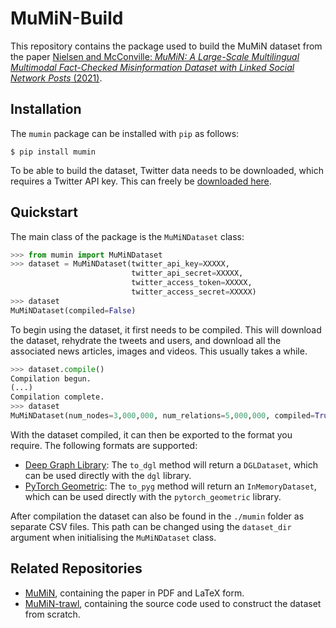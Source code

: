 # MuMiN-Build
This repository contains the package used to build the MuMiN dataset from the
paper [Nielsen and McConville: _MuMiN: A Large-Scale Multilingual Multimodal
Fact-Checked Misinformation Dataset with Linked Social Network Posts_
(2021)](todo).


## Installation
The `mumin` package can be installed with `pip` as follows:
```shell
$ pip install mumin
```

To be able to build the dataset, Twitter data needs to be downloaded, which
requires a Twitter API key. This can freely be [downloaded here](todo).


## Quickstart
The main class of the package is the `MuMiNDataset` class:
```python
>>> from mumin import MuMiNDataset
>>> dataset = MuMiNDataset(twitter_api_key=XXXXX,
                           twitter_api_secret=XXXXX,
                           twitter_access_token=XXXXX,
                           twitter_access_secret=XXXXX)
>>> dataset
MuMiNDataset(compiled=False)
```

To begin using the dataset, it first needs to be compiled. This will download
the dataset, rehydrate the tweets and users, and download all the associated
news articles, images and videos. This usually takes a while.
```python
>>> dataset.compile()
Compilation begun.
(...)
Compilation complete.
>>> dataset
MuMiNDataset(num_nodes=3,000,000, num_relations=5,000,000, compiled=True)
```

With the dataset compiled, it can then be exported to the format you require.
The following formats are supported:
- [Deep Graph Library](todo): The `to_dgl` method will return a `DGLDataset`,
  which can be used directly with the `dgl` library.
- [PyTorch Geometric](todo): The `to_pyg` method will return an
  `InMemoryDataset`, which can be used directly with the `pytorch_geometric`
  library.

After compilation the dataset can also be found in the `./mumin` folder as
separate CSV files. This path can be changed using the `dataset_dir` argument
when initialising the `MuMiNDataset` class.


## Related Repositories
- [MuMiN](https://github.com/CLARITI-REPHRAIN/mumin), containing the
  paper in PDF and LaTeX form.
- [MuMiN-trawl](https://github.com/CLARITI-REPHRAIN/mumin-trawl),
  containing the source code used to construct the dataset from scratch.

